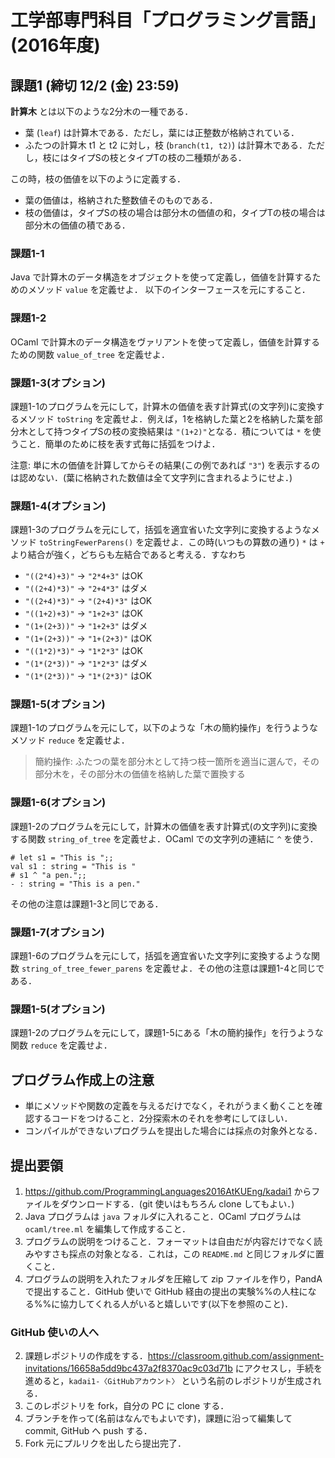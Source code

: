 # 工学部専門科目「プログラミング言語」(2016年度)

## 課題1 (締切 12/2 (金) 23:59)

__計算木__ とは以下のような2分木の一種である．

* 葉 (`leaf`) は計算木である．ただし，葉には正整数が格納されている．
* ふたつの計算木 t1 と t2 に対し，枝 (`branch(t1, t2)`) は計算木である．ただし，枝にはタイプSの枝とタイプTの枝の二種類がある．

この時，枝の価値を以下のように定義する．

* 葉の価値は，格納された整数値そのものである．
* 枝の価値は，タイプSの枝の場合は部分木の価値の和，タイプTの枝の場合は部分木の価値の積である．

### 課題1-1

Java で計算木のデータ構造をオブジェクトを使って定義し，価値を計算するためのメソッド `value` を定義せよ．
以下のインターフェースを元にすること．

### 課題1-2

OCaml で計算木のデータ構造をヴァリアントを使って定義し，価値を計算するための関数 `value_of_tree` を定義せよ．

### 課題1-3(オプション)

課題1-1のプログラムを元にして，計算木の価値を表す計算式(の文字列)に変換するメソッド `toString` を定義せよ．例えば，1を格納した葉と2を格納した葉を部分木として持つタイプSの枝の変換結果は `"(1+2)"`となる．積については `*` を使うこと．簡単のために枝を表す式毎に括弧をつけよ．

注意: 単に木の価値を計算してからその結果(この例であれば `"3"`) を表示するのは認めない．(葉に格納された数値は全て文字列に含まれるようにせよ．)

### 課題1-4(オプション)

課題1-3のプログラムを元にして，括弧を適宜省いた文字列に変換するようなメソッド `toStringFewerParens()` を定義せよ．この時(いつもの算数の通り) `*` は `+` より結合が強く，どちらも左結合であると考える．すなわち

* `"((2*4)+3)"` → `"2*4+3"` はOK
* `"((2+4)*3)"` → `"2+4*3"` はダメ
* `"((2+4)*3)"` → `"(2+4)*3"` はOK
* `"((1+2)+3)"` → `"1+2+3"` はOK
* `"(1+(2+3))"` → `"1+2+3"` はダメ
* `"(1+(2+3))"` → `"1+(2+3)"` はOK
* `"((1*2)*3)"` → `"1*2*3"` はOK
* `"(1*(2*3))"` → `"1*2*3"` はダメ
* `"(1*(2*3))"` → `"1*(2*3)"` はOK

### 課題1-5(オプション)

課題1-1のプログラムを元にして，以下のような「木の簡約操作」を行うようなメソッド `reduce` を定義せよ．

> 簡約操作: ふたつの葉を部分木として持つ枝一箇所を適当に選んで，その部分木を，その部分木の価値を格納した葉で置換する


### 課題1-6(オプション)

課題1-2のプログラムを元にして，計算木の価値を表す計算式(の文字列)に変換する関数 `string_of_tree` を定義せよ．OCaml での文字列の連結に `^` を使う．

```{.ocaml}
# let s1 = "This is ";;
val s1 : string = "This is "
# s1 ^ "a pen.";;
- : string = "This is a pen."
```

その他の注意は課題1-3と同じである．

### 課題1-7(オプション)

課題1-6のプログラムを元にして，括弧を適宜省いた文字列に変換するような関数 `string_of_tree_fewer_parens` を定義せよ．その他の注意は課題1-4と同じである．

### 課題1-5(オプション)

課題1-2のプログラムを元にして，課題1-5にある「木の簡約操作」を行うような関数 `reduce` を定義せよ．

## プログラム作成上の注意

* 単にメソッドや関数の定義を与えるだけでなく，それがうまく動くことを確認するコードをつけること．2分探索木のそれを参考にしてほしい．
* コンパイルができないプログラムを提出した場合には採点の対象外となる．

## 提出要領

1. https://github.com/ProgrammingLanguages2016AtKUEng/kadai1 からファイルをダウンロードする．(git 使いはもちろん clone してもよい．) 
2. Java プログラムは `java` フォルダに入れること．OCaml プログラムは `ocaml/tree.ml` を編集して作成すること．
3. プログラムの説明をつけること．フォーマットは自由だが内容だけでなく読みやすさも採点の対象となる．これは，この `README.md` と同じフォルダに置くこと．
4. プログラムの説明を入れたフォルダを圧縮して zip ファイルを作り，PandA で提出すること．GitHub 使いで GitHub 経由の提出の実験%%の人柱になる%%に協力してくれる人がいると嬉しいです(以下を参照のこと)．

### GitHub 使いの人へ

2. 課題レポジトリの作成をする．https://classroom.github.com/assignment-invitations/16658a5dd9bc437a2f8370ac9c03d71b にアクセスし，手続を進めると，`kadai1-〈GitHubアカウント〉` という名前のレポジトリが生成される．
3. このレポジトリを fork，自分の PC に clone する．
4. ブランチを作って(名前はなんでもよいです)，課題に沿って編集して commit, GitHub へ push する．
5. Fork 元にプルリクを出したら提出完了．

